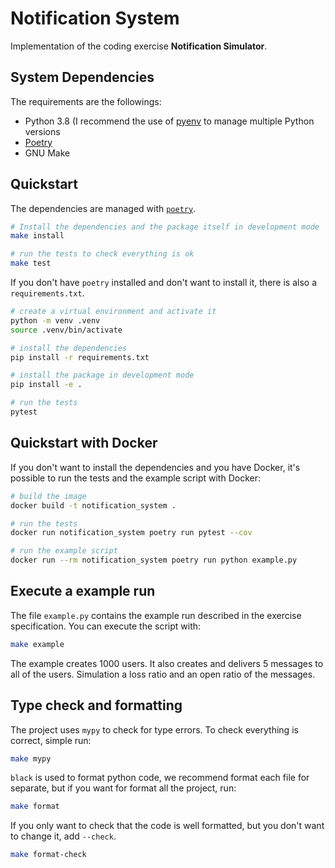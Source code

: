 # Notification System

Implementation of the coding exercise **Notification Simulator**.

## System Dependencies

The requirements are the followings:
    
  - Python 3.8 (I recommend the use of [pyenv](https://github.com/pyenv/pyenv) to manage multiple Python versions
  - [Poetry](https://python-poetry.org/docs/)
  - GNU Make

## Quickstart

The dependencies are managed with [`poetry`](https://python-poetry.org/docs/).

```bash
# Install the dependencies and the package itself in development mode
make install

# run the tests to check everything is ok
make test
```

If you don't have `poetry` installed and don't want to install it, there
is also a `requirements.txt`.

```bash
# create a virtual environment and activate it
python -m venv .venv
source .venv/bin/activate

# install the dependencies
pip install -r requirements.txt

# install the package in development mode
pip install -e .

# run the tests
pytest
```

## Quickstart with Docker

If you don't want to install the dependencies and you have Docker, it's possible
to run the tests and the example script with Docker:

```bash
# build the image
docker build -t notification_system . 

# run the tests
docker run notification_system poetry run pytest --cov

# run the example script
docker run --rm notification_system poetry run python example.py
```

## Execute a example run

The file `example.py` contains the example run described in the exercise
specification. You can execute the script with:

```bash
make example
```

The example creates 1000 users. It also creates and delivers 5 messages to all
of the users. Simulation a loss ratio and an open ratio of the messages.

## Type check and formatting

The project uses `mypy` to check for type errors. To check everything is
correct, simple run:

```bash
make mypy
```

`black` is used to format python code, we recommend format each file for
separate, but if you want for format all the project, run:

```bash
make format
```

If you only want to check that the code is well formatted, but you don't
want to change it, add `--check`.

```bash
make format-check
```
